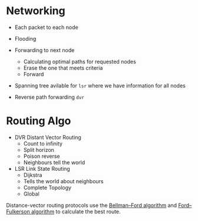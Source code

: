 # Networking
-  Each packet to each node
-  Flooding
-  Forwarding to next node 
    - Calculating optimal paths for requested nodes
    - Erase the one that meets criteria
    - Forward

- Spanning tree avilable for `lsr` where we have information for all nodes
- Reverse path forwarding `dvr`


# Routing Algo
- DVR Distant Vector Routing
	- Count to infinity
	- Split horizon
	- Poison reverse
    - Neighbours tell the world
- LSR Link State Routing
    - Dijkstra
    - Tells the world about neighbours 
    - Complete Topology 
    - Global 

Distance-vector routing protocols use the [Bellman–Ford algorithm](https://en.wikipedia.org/wiki/Bellman%E2%80%93Ford_algorithm "Bellman–Ford algorithm") and [Ford–Fulkerson algorithm](https://en.wikipedia.org/wiki/Ford%E2%80%93Fulkerson_algorithm "Ford–Fulkerson algorithm") to calculate the best route.
